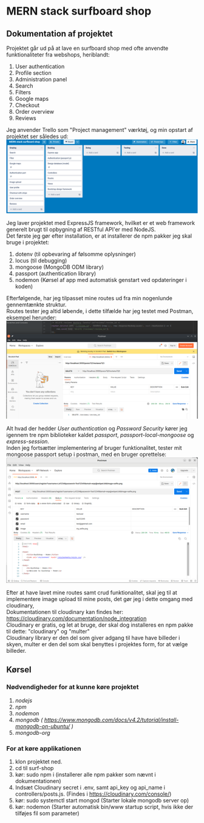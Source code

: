 # MERN stack surfboard shop

## Dokumentation af projektet
Projektet går ud på at lave en surfboard shop med ofte anvendte funktionaliteter fra webshops, heriblandt:
1. User authentication
2. Profile section
3. Administration panel
4. Search
5. Filters
6. Google maps
7. Checkout
8. Order overview
9. Reviews

Jeg anvender Trello som "Project management" værktøj, og min opstart af projektet ser således ud:<br />
![](assets/billede1.png)

Jeg laver projektet med ExpressJS framework, hvilket er et web framework generelt brugt til opbygning af RESTful API'er med NodeJS.<br />
Det første jeg gør efter installation, er at installerer de npm pakker jeg skal bruge i projektet:
1. dotenv (til opbevaring af følsomme oplysninger)
2. locus (til debugging)
3. mongoose (MongoDB ODM library)
4. passport (authentication library)
5. nodemon (Kørsel af app med automatisk genstart ved opdateringer i koden)

Efterfølgende, har jeg tilpasset mine routes ud fra min nogenlunde gennemtænkte struktur.<br />
Routes tester jeg altid løbende, i dette tilfælde har jeg testet med Postman, eksempel herunder: <br />
![](assets/billede2.png)

Alt hvad der hedder *User authentication* og *Password Security* kører jeg igennem tre npm biblioteker kaldet _passport_, _passport-local-mongoose_ og _express-session_. <br />
Inden jeg fortsætter implementering af bruger funktionalitet, tester mit mongoose passport setup i postman, med en bruger oprettelse: <br />
![img.png](assets/postmantest.png)

Efter at have lavet mine routes samt crud funktionalitet, skal jeg til at implementere image upload til mine posts, det gør jeg i dette omgang med cloudinary,<br />
Dokumentationen til cloudinary kan findes her: https://cloudinary.com/documentation/node_integration <br />
Cloudinary er gratis, og let at bruge, der skal dog installeres en npm pakke til dette: "cloudinary" og "multer" <br />
Cloudinary library er den del som giver adgang til have have billeder i skyen, multer er den del som skal benyttes i projektes form, for at vælge billeder. <br />


## Kørsel
### Nødvendigheder for at kunne køre projektet
1. *nodejs*
2. *npm*
3. *nodemon*
4. *mongodb* _( https://www.mongodb.com/docs/v4.2/tutorial/install-mongodb-on-ubuntu/ )_
5. *mongodb-org*

### For at køre applikationen
1. klon projektet ned.
2. cd til surf-shop
3. kør: sudo npm i (installerer alle npm pakker som nævnt i dokumentationen)
4. Indsæt Cloudinary secret i .env, samt api_key og api_name i controllers/posts.js. (Findes i https://cloudinary.com/console/)
4. kør: sudo systemctl start mongod (Starter lokale mongodb server op)
5. kør: nodemon (Starter automatisk bin/www startup script, hvis ikke der tilføjes fil som parameter)


